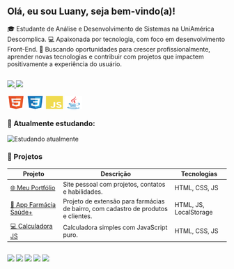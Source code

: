 ## Olá, eu sou Luany, seja bem-vindo(a)!

🎓 Estudante de Análise e Desenvolvimento de Sistemas na UniAmérica Descomplica.
💻 Apaixonada por tecnologia, com foco em desenvolvimento Front-End.
🚀 Buscando oportunidades para crescer profissionalmente, aprender novas tecnologias e contribuir com projetos que impactem positivamente a experiência do usuário.

##
<div>
  <a href="https://github.com/itsluany">
    <img height="180em" src="https://github-readme-stats.vercel.app/api?username=itsluany&show_icons=true&theme=dracula&include_all_commits=true&count_private=true"/> 
    <img height="180em" src="https://github-readme-stats.vercel.app/api/top-langs/?username=itsluany&layout=compact&langs_count=16&theme=dracula"/> 
  </a>
</div>

<div style="display: inline_block"><br>
  <img align="center" alt="Luany-HTML" height="30" width="40" src="https://raw.githubusercontent.com/devicons/devicon/master/icons/html5/html5-original.svg">
  <img align="center" alt="Luany-CSS" height="30" width="40" src="https://raw.githubusercontent.com/devicons/devicon/master/icons/css3/css3-original.svg">
  <img align="center" alt="Luany-Js" height="30" width="40" src="https://raw.githubusercontent.com/devicons/devicon/master/icons/javascript/javascript-plain.svg">
  <img align="center" alt="Luany-Java" height="30" width="40" src="https://raw.githubusercontent.com/devicons/devicon/master/icons/java/java-original.svg">          
</div>

### 🧠 Atualmente estudando:
![Estudando atualmente](https://img.shields.io/badge/Estudando-React%20|%20Git%20|%20Figma-blue?style=for-the-badge&logo=bookstack&logoColor=white)

### 🚀 Projetos

| Projeto | Descrição | Tecnologias |
|--------|-----------|-------------|
| [🌐 Meu Portfólio](https://github.com/itsluany/portfolio) | Site pessoal com projetos, contatos e habilidades. | HTML, CSS, JS |
| [📱 App Farmácia Saúde+](https://github.com/itsluany/farmacia-saude) | Projeto de extensão para farmácias de bairro, com cadastro de produtos e clientes. | HTML, JS, LocalStorage |
| [💻 Calculadora JS](https://github.com/itsluany/calculadora-js) | Calculadora simples com JavaScript puro. | HTML, CSS, JS |

##
<div> 
  <a href="mailto:luanysferreira19@gmail.com" target="_blank"><img src="https://img.shields.io/badge/-Gmail-%23333?style=for-the-badge&logo=gmail&logoColor=white"></a>
  <a href="https://www.linkedin.com/in/itsluany" target="_blank"><img src="https://img.shields.io/badge/-LinkedIn-%230077B5?style=for-the-badge&logo=linkedin&logoColor=white"></a>
   <a href="https://discord.com/users/lululi" target="_blank"><img src="https://img.shields.io/badge/-Discord-%235865F2?style=for-the-badge&logo=discord&logoColor=white"></a>
  <a href="https://instagram.com/itsluany" target="_blank"><img src="https://img.shields.io/badge/-Instagram-%23E4405F?style=for-the-badge&logo=instagram&logoColor=white"></a>
  <a href="https://x.com/itsluaany" target="_blank"><img src="https://img.shields.io/badge/-X-%23121011?style=for-the-badge&logo=twitter&logoColor=white"></a>    

</div>

